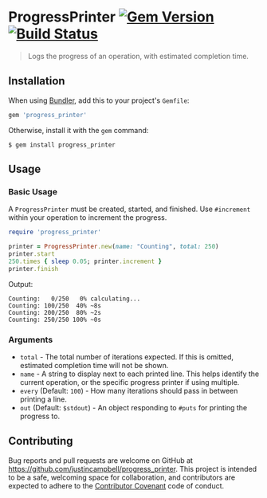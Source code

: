# ProgressPrinter [![Gem Version](https://badge.fury.io/rb/progress_printer.svg)](https://badge.fury.io/rb/progress_printer) [![Build Status](https://travis-ci.org/justincampbell/progress_printer.svg?branch=master)](https://travis-ci.org/justincampbell/progress_printer)

> Logs the progress of an operation, with estimated completion time.

## Installation

When using [Bundler](https://bundler.io), add this to your project's `Gemfile`:

```ruby
gem 'progress_printer'
```

Otherwise, install it with the `gem` command:


```shell
$ gem install progress_printer
```

## Usage

### Basic Usage

A `ProgressPrinter` must be created, started, and finished. Use `#increment` within your operation to increment the progress.

```rb
require 'progress_printer'

printer = ProgressPrinter.new(name: "Counting", total: 250)
printer.start
250.times { sleep 0.05; printer.increment }
printer.finish
```

Output:

```
Counting:   0/250   0% calculating...
Counting: 100/250  40% ~8s
Counting: 200/250  80% ~2s
Counting: 250/250 100% ~0s
```

### Arguments

* `total` - The total number of iterations expected. If this is omitted, estimated completion time will not be shown.
* `name` - A string to display next to each printed line. This helps identify the current operation, or the specific progress printer if using multiple.
* `every` (Default: `100`) - How many iterations should pass in between printing a line.
* `out` (Default: `$stdout`) - An object responding to `#puts` for printing the progress to.

## Contributing

Bug reports and pull requests are welcome on GitHub at https://github.com/justincampbell/progress_printer. This project is intended to be a safe, welcoming space for collaboration, and contributors are expected to adhere to the [Contributor Covenant](http://contributor-covenant.org) code of conduct.

